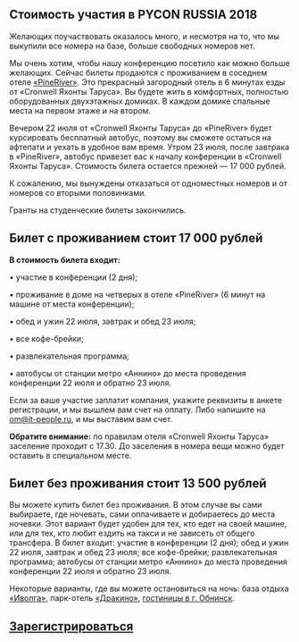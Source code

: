## Стоимость участия в PYCON RUSSIA 2018

Желающих поучаствовать оказалось много, и несмотря на то, что мы выкупили все номера на базе, больше свободных номеров нет.

Мы очень хотим, чтобы нашу конференцию посетило как можно больше желающих. Сейчас билеты продаются с проживанием в соседнем отеле [«PineRiver»](http://pineriver.ru). Это прекрасный загородный отель в 6 минутах езды от «Cronwell Яхонты Таруса». Вы будете жить в комфортных, полностью оборудованных двухэтажных домиках. В каждом домике спальные места на первом этаже и на втором. 

Вечером 22 июля от «Cronwell Яхонты Таруса» до «PineRiver» будет курсировать бесплатный автобус, поэтому вы сможете остаться на афтепати и уехать в удобное вам время. Утром 23 июля, после завтрака в «PineRiver», автобус привезет вас к началу конференции в «Cronwell Яхонты Таруса». Стоимость билета остается прежней — 17 000 рублей.

К сожалению, мы вынуждены отказаться от одноместных номеров и от номеров со вторыми половинками.

Гранты на студенческие билеты закончились.

## Билет с проживанием стоит 17 000 рублей

<b>В стоимость билета входит:</b>

• участие в конференции (2 дня);

• проживание в доме на четверых в отеле «PineRiver» (6 минут на машине от места конференции);

• обед и ужин 22 июля, завтрак и обед 23 июля;

• все кофе-брейки;

• развлекательная программа;

• автобусы от станции метро «Аннино» до места проведения конференции 22 июля и обратно 23 июля.

Если за ваше участие заплатит компания, укажите реквизиты в анкете регистрации, и мы вышлем вам счет на оплату. Либо напишите на [om@it-people.ru](mailto:om.itpeople@gmail.com), и мы выставим вам счет.

<b>Обратите внимание:</b> по правилам отеля «Cronwell Яхонты Таруса» заселение проходит с 17.30. До заселения в номера вещи можно будет оставить в специальном месте.

## Билет без проживания стоит 13 500 рублей

Вы можете купить билет без проживания. В этом случае вы сами выбираете, где ночевать, сами оплачиваете и добираетесь до места ночевки. Этот вариант будет удобен для тех, кто едет на своей машине, или для тех, кто любит ездить на такси и не зависеть от общего трансфера. В билет входит: участие в конференции (2 дня); обед и ужин 22 июля, завтрак и обед 23 июля; все кофе-брейки; развлекательная программа; автобусы от станции метро «Аннино» до места проведения конференции 22 июля и обратно 23 июля.

Некоторые варианты, где вы можете остановиться на ночь: база отдыха [«Иволга»](http://ivolga-activ.ru/gostinica/), парк-отель [«Дракино»](https://www.drakino.com/about.php), [гостиницы в г. Обнинск](https://www.booking.com/searchresults.ru.html?label=gen173nr-1FCAEoggJCAlhYSDNYBGjCAYgBAZgBIbgBB8gBDdgBAegBAfgBC5ICAXmoAgM&sid=175016c8938db34fd5b0220b15ef2fe3&sb=1&src=index&src_elem=sb&error_url=https%3A%2F%2Fwww.booking.com%2Findex.ru.html%3Flabel%3Dgen173nr-1FCAEoggJCAlhYSDNYBGjCAYgBAZgBIbgBB8gBDdgBAegBAfgBC5ICAXmoAgM%3Bsid%3D175016c8938db34fd5b0220b15ef2fe3%3Bsb_price_type%3Dtotal%26%3B&ss=Обнинск%2C+Калужская+область%2C+Россия&ssne=Грибовка&ssne_untouched=Грибовка&checkin_monthday=22&checkin_month=7&checkin_year=2018&checkout_monthday=23&checkout_month=7&checkout_year=2018&no_rooms=1&group_adults=1&group_children=0&genius_rate=1&from_sf=1&ss_raw=j%2Cybycr&ac_position=0&ac_langcode=ru&dest_id=-2972608&dest_type=city&place_id_lat=55.096901&place_id_lon=36.610298&search_pageview_id=4d842fae8b350052&search_selected=true&search_pageview_id=4d842fae8b350052&ac_suggestion_list_length=3&ac_suggestion_theme_list_length=0). 

## [Зарегистрироваться](http://pycon.ru/2018/register/)
